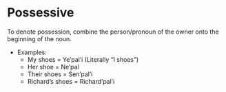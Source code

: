 # Possessive

To denote possession, combine the person/pronoun of the owner onto the beginning of the noun.

- Examples:
    - My shoes = Ye’pal’i (Literally “I shoes”)
    - Her shoe = Ne’pal
    - Their shoes = Sen’pal’i
    - Richard’s shoes = Richard’pal’i